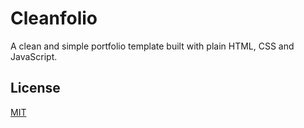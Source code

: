 # Cleanfolio

A clean and simple portfolio template built with plain HTML, CSS and JavaScript.

## License

[MIT](https://choosealicense.com/licenses/mit/)
